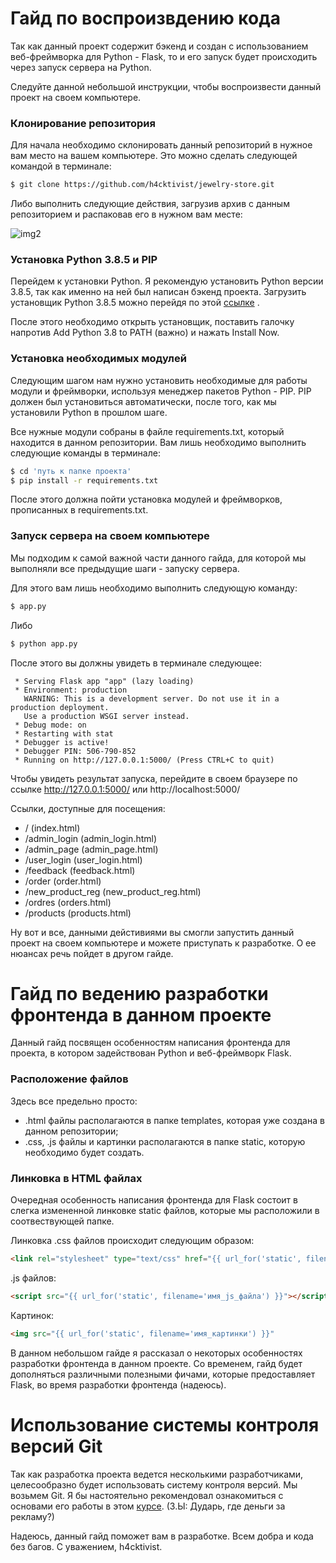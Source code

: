 # Гайд по воспроизвдению кода

Так как данный проект содержит бэкенд и создан с использованием веб-фреймворка для Python - Flask, то и его запуск будет происходить через запуск сервера на Python.

Следуйте данной небольшой инструкции, чтобы воспроизвести данный проект на своем компьютере.


### Клонирование репозитория
Для начала необходимо склонировать данный репозиторий в нужное вам место на вашем компьютере. Это можно сделать следующей командой в терминале:
```sh
$ git clone https://github.com/h4cktivist/jewelry-store.git
```
Либо выполнить следующие действия, загрузив архив с данным репозиторием и распаковав его в нужном вам месте:

![img2](https://user-images.githubusercontent.com/51692800/98440897-56440a80-211d-11eb-8608-8015397e073b.png)


### Установка Python 3.8.5 и PIP
Перейдем к установки Python. Я рекомендую установить Python версии 3.8.5, так как именно на ней был написан бэкенд проекта. Загрузить установщик Python 3.8.5 можно перейдя по этой [ссылке](https://www.python.org/ftp/python/3.8.5/python-3.8.5-amd64.exe) .

После этого необходимо открыть установщик, поставить галочку напротив Add Python 3.8 to PATH (важно) и нажать Install Now.


### Установка необходимых модулей
Следующим шагом нам нужно установить необходимые для работы модули и фреймворки, используя менеджер пакетов Python - PIP. PIP должен был установиться автоматически, после того, как мы установили Python в прошлом шаге.

Все нужные модули собраны в файле requirements.txt, который находится в данном репозитории. Вам лишь необходимо выполнить следующие команды в терминале:

```sh
$ cd 'путь к папке проекта'
$ pip install -r requirements.txt
```
После этого должна пойти установка модулей и фреймворков, прописанных в requirements.txt.


### Запуск сервера на своем компьютере
Мы подходим к самой важной части данного гайда, для которой мы выполняли все предыдущие шаги - запуску сервера.

Для этого вам лишь необходимо выполнить следующую команду: 

```sh
$ app.py
```

Либо
```sh
$ python app.py
```

После этого вы должны увидеть в терминале следующее:
```
 * Serving Flask app "app" (lazy loading)
 * Environment: production
   WARNING: This is a development server. Do not use it in a production deployment.
   Use a production WSGI server instead.
 * Debug mode: on
 * Restarting with stat
 * Debugger is active!
 * Debugger PIN: 506-790-852
 * Running on http://127.0.0.1:5000/ (Press CTRL+C to quit)
 ```
 
 Чтобы увидеть результат запуска, перейдите в своем браузере по ссылке http://127.0.0.1:5000/ или http://localhost:5000/
 

 Ссылки, доступные для посещения:
- / (index.html)
- /admin_login (admin_login.html)
- /admin_page (admin_page.html)
- /user_login (user_login.html)
- /feedback (feedback.html)
- /order (order.html)
- /new_product_reg (new_product_reg.html)
- /ordres (orders.html)
- /products (products.html)

Ну вот и все, данными дейстивиями вы смогли запустить данный проект на своем компьютере и можете приступать к разработке. О ее нюансах речь пойдет в другом гайде.

# Гайд по ведению разработки фронтенда в данном проекте
Данный гайд посвящен особенностям написания фронтенда для проекта, в котором задействован Python и веб-фреймворк Flask.

### Расположение файлов
Здесь все предельно просто:
- .html файлы располагаются в папке templates, которая уже создана в данном репозитории;
- .css, .js файлы и картинки располагаются в папке static, которую необходимо будет создать.

### Линковка в HTML файлах
Очередная особенность написания фронтенда для Flask состоит в слегка измененной линковке static файлов, которые мы расположили в соотвествующей папке.

Линковка .css файлов происходит следующим образом:
```html
<link rel="stylesheet" type="text/css" href="{{ url_for('static', filename='имя_css_файла') }}">
```
.js файлов:
```html
<script src="{{ url_for('static', filename='имя_js_файла') }}"></script>
```
Картинок:
```html
<img src="{{ url_for('static', filename='имя_картинки') }}"
```

В данном небольшом гайде я рассказал о некоторых особенностях разработки фронтенда в данном проекте. Со временем, гайд будет дополняться различными полезными фичами, которые предоставляет Flask, во время разработки фронтенда (надеюсь). 

# Использование системы контроля версий Git

Так как разработка проекта ведется несколькими разработчиками, целесообразно будет использовать систему контроля версий. Мы возьмем Git. Я бы настоятельно рекомендовал ознакомиться с основами его работы в этом [курсе](https://www.youtube.com/playlist?list=PL0lO_mIqDDFUesRNkeg46TDd5I6r7p2PI). (З.Ы: Дударь, где деньги за рекламу?)

Надеюсь, данный гайд поможет вам в разработке. Всем добра и кода без багов. С уважением, h4cktivist.
